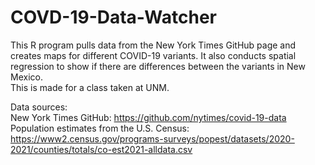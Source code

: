 # COVD-19-Data-Watcher
This R program pulls data from the New York Times GitHub page and creates maps for different COVID-19 variants. It also conducts spatial regression to show if there are differences between the variants in New Mexico.<br/>
This is made for a class taken at UNM.

Data sources:<br/>
New York Times GitHub: https://github.com/nytimes/covid-19-data
<br/>
Population estimates from the U.S. Census: https://www2.census.gov/programs-surveys/popest/datasets/2020-2021/counties/totals/co-est2021-alldata.csv
